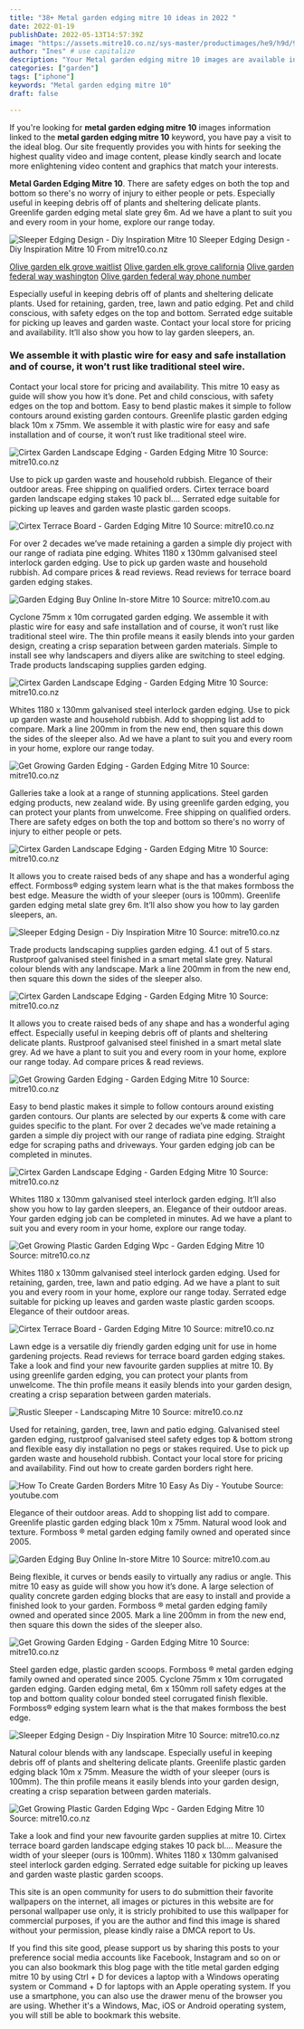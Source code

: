```yaml
---
title: "38+ Metal garden edging mitre 10 ideas in 2022 "
date: 2022-01-19
publishDate: 2022-05-13T14:57:39Z
image: "https://assets.mitre10.co.nz/sys-master/productimages/he9/h9d/9061329698846/274247xlg.jpg"
author: "Ines" # use capitalize
description: "Your Metal garden edging mitre 10 images are available in this site. Metal garden edging mitre 10 are a topic that is being searched for and liked by netizens today. You can Download the Metal garden edging mitre 10 files here. Find and Download all royalty-free vectors."
categories: ["garden"]
tags: ["iphone"]
keywords: "Metal garden edging mitre 10"
draft: false

---
```


If you're looking for **metal garden edging mitre 10** images information linked to the **metal garden edging mitre 10** keyword, you have pay a visit to the ideal  blog.  Our site frequently  provides you with  hints  for seeking  the highest  quality video and image  content, please kindly search and locate more enlightening video content and graphics  that match your interests.

**Metal Garden Edging Mitre 10**. There are safety edges on both the top and bottom so there&#039;s no worry of injury to either people or pets. Especially useful in keeping debris off of plants and sheltering delicate plants. Greenlife garden edging metal slate grey 6m. Ad we have a plant to suit you and every room in your home, explore our range today.

![Sleeper Edging Design - Diy Inspiration Mitre 10](https://assets.mitre10.co.nz/sys-master/images/hf0/hd6/8796471328798/dz66_3.jpg "Sleeper Edging Design - Diy Inspiration Mitre 10")
Sleeper Edging Design - Diy Inspiration Mitre 10 From mitre10.co.nz

[Olive garden elk grove waitlist](/olive-garden-elk-grove-waitlist/)
[Olive garden elk grove california](/olive-garden-elk-grove-california/)
[Olive garden federal way washington](/olive-garden-federal-way-washington/)
[Olive garden federal way phone number](/olive-garden-federal-way-phone-number/)

Especially useful in keeping debris off of plants and sheltering delicate plants. Used for retaining, garden, tree, lawn and patio edging. Pet and child conscious, with safety edges on the top and bottom. Serrated edge suitable for picking up leaves and garden waste. Contact your local store for pricing and availability. It’ll also show you how to lay garden sleepers, an.

### We assemble it with plastic wire for easy and safe installation and of course, it won’t rust like traditional steel wire.

Contact your local store for pricing and availability. This mitre 10 easy as guide will show you how it’s done. Pet and child conscious, with safety edges on the top and bottom. Easy to bend plastic makes it simple to follow contours around existing garden contours. Greenlife plastic garden edging black 10m x 75mm. We assemble it with plastic wire for easy and safe installation and of course, it won’t rust like traditional steel wire.


![Cirtex Garden Landscape Edging - Garden Edging Mitre 10](https://photos-eu.bazaarvoice.com/photo/2/cGhvdG86bWl0cmUxMC1ueg/907bcf5c-a423-5bb3-800c-226446269041 "Cirtex Garden Landscape Edging - Garden Edging Mitre 10")
Source: mitre10.co.nz

Use to pick up garden waste and household rubbish. Elegance of their outdoor areas. Free shipping on qualified orders. Cirtex terrace board garden landscape edging stakes 10 pack bl…. Serrated edge suitable for picking up leaves and garden waste plastic garden scoops.

![Cirtex Terrace Board - Garden Edging Mitre 10](https://assets.mitre10.co.nz/sys-master/productimages/h16/hc0/9429892169758/303719xlg_1.jpg "Cirtex Terrace Board - Garden Edging Mitre 10")
Source: mitre10.co.nz

For over 2 decades we’ve made retaining a garden a simple diy project with our range of radiata pine edging. Whites 1180 x 130mm galvanised steel interlock garden edging. Use to pick up garden waste and household rubbish. Ad compare prices &amp; read reviews. Read reviews for terrace board garden edging stakes.

![Garden Edging Buy Online In-store Mitre 10](https://www.mitre10.com.au/media/catalog/product/2/1/2194041-0_1.jpg?optimize=high&amp;fit=bounds&amp;height=340&amp;width=340&amp;canvas=340:340 "Garden Edging Buy Online In-store Mitre 10")
Source: mitre10.com.au

Cyclone 75mm x 10m corrugated garden edging. We assemble it with plastic wire for easy and safe installation and of course, it won’t rust like traditional steel wire. The thin profile means it easily blends into your garden design, creating a crisp separation between garden materials. Simple to install see why landscapers and diyers alike are switching to steel edging. Trade products landscaping supplies garden edging.

![Cirtex Garden Landscape Edging - Garden Edging Mitre 10](https://assets.mitre10.co.nz/sys-master/productimages/he3/h72/9430084648990/227345xlg_2.jpg "Cirtex Garden Landscape Edging - Garden Edging Mitre 10")
Source: mitre10.co.nz

Whites 1180 x 130mm galvanised steel interlock garden edging. Use to pick up garden waste and household rubbish. Add to shopping list add to compare. Mark a line 200mm in from the new end, then square this down the sides of the sleeper also. Ad we have a plant to suit you and every room in your home, explore our range today.

![Get Growing Garden Edging - Garden Edging Mitre 10](https://assets.mitre10.co.nz/sys-master/productimages/hf5/h8f/8958668636190/274245xlg.jpg "Get Growing Garden Edging - Garden Edging Mitre 10")
Source: mitre10.co.nz

Galleries take a look at a range of stunning applications. Steel garden edging products, new zealand wide. By using greenlife garden edging, you can protect your plants from unwelcome. Free shipping on qualified orders. There are safety edges on both the top and bottom so there&#039;s no worry of injury to either people or pets.

![Cirtex Garden Landscape Edging - Garden Edging Mitre 10](https://assets.mitre10.co.nz/sys-master/productimages/h76/h51/9272701976606/227347xlg-300x300.jpg_Mitre10-WorkingFormat "Cirtex Garden Landscape Edging - Garden Edging Mitre 10")
Source: mitre10.co.nz

It allows you to create raised beds of any shape and has a wonderful aging effect. Formboss® edging system learn what is the that makes formboss the best edge. Measure the width of your sleeper (ours is 100mm). Greenlife garden edging metal slate grey 6m. It’ll also show you how to lay garden sleepers, an.

![Sleeper Edging Design - Diy Inspiration Mitre 10](https://assets.mitre10.co.nz/sys-master/images/h7c/hb0/8796469198878/dz66_2.jpg "Sleeper Edging Design - Diy Inspiration Mitre 10")
Source: mitre10.co.nz

Trade products landscaping supplies garden edging. 4.1 out of 5 stars. Rustproof galvanised steel finished in a smart metal slate grey. Natural colour blends with any landscape. Mark a line 200mm in from the new end, then square this down the sides of the sleeper also.

![Cirtex Garden Landscape Edging - Garden Edging Mitre 10](https://photos-eu.bazaarvoice.com/photo/2/cGhvdG86bWl0cmUxMC1ueg/479d5db9-5817-598a-be81-aa5df9f86965 "Cirtex Garden Landscape Edging - Garden Edging Mitre 10")
Source: mitre10.co.nz

It allows you to create raised beds of any shape and has a wonderful aging effect. Especially useful in keeping debris off of plants and sheltering delicate plants. Rustproof galvanised steel finished in a smart metal slate grey. Ad we have a plant to suit you and every room in your home, explore our range today. Ad compare prices &amp; read reviews.

![Get Growing Garden Edging - Garden Edging Mitre 10](https://assets.mitre10.co.nz/sys-master/productimages/hc6/he2/9061331632158/274244xlg.jpg "Get Growing Garden Edging - Garden Edging Mitre 10")
Source: mitre10.co.nz

Easy to bend plastic makes it simple to follow contours around existing garden contours. Our plants are selected by our experts &amp; come with care guides specific to the plant. For over 2 decades we’ve made retaining a garden a simple diy project with our range of radiata pine edging. Straight edge for scraping paths and driveways. Your garden edging job can be completed in minutes.

![Cirtex Garden Landscape Edging - Garden Edging Mitre 10](https://assets.mitre10.co.nz/sys-master/productimages/hd3/h23/9897831956510/227345xlg_3.jpg "Cirtex Garden Landscape Edging - Garden Edging Mitre 10")
Source: mitre10.co.nz

Whites 1180 x 130mm galvanised steel interlock garden edging. It’ll also show you how to lay garden sleepers, an. Elegance of their outdoor areas. Your garden edging job can be completed in minutes. Ad we have a plant to suit you and every room in your home, explore our range today.

![Get Growing Plastic Garden Edging Wpc - Garden Edging Mitre 10](https://assets.mitre10.co.nz/sys-master/productimages/h7c/h31/9061339660318/274246xlg.jpg "Get Growing Plastic Garden Edging Wpc - Garden Edging Mitre 10")
Source: mitre10.co.nz

Whites 1180 x 130mm galvanised steel interlock garden edging. Used for retaining, garden, tree, lawn and patio edging. Ad we have a plant to suit you and every room in your home, explore our range today. Serrated edge suitable for picking up leaves and garden waste plastic garden scoops. Elegance of their outdoor areas.

![Cirtex Terrace Board - Garden Edging Mitre 10](https://assets.mitre10.co.nz/sys-master/productimages/h11/h23/9430056042526/303719xlg.jpg "Cirtex Terrace Board - Garden Edging Mitre 10")
Source: mitre10.co.nz

Lawn edge is a versatile diy friendly garden edging unit for use in home gardening projects. Read reviews for terrace board garden edging stakes. Take a look and find your new favourite garden supplies at mitre 10. By using greenlife garden edging, you can protect your plants from unwelcome. The thin profile means it easily blends into your garden design, creating a crisp separation between garden materials.

![Rustic Sleeper - Landscaping Mitre 10](https://assets.mitre10.co.nz/sys-master/productimages/h35/h4a/8825933889566/128982xlg.jpg_Mitre10-WorkingFormat "Rustic Sleeper - Landscaping Mitre 10")
Source: mitre10.co.nz

Used for retaining, garden, tree, lawn and patio edging. Galvanised steel garden edging, rustproof galvanised steel safety edges top &amp; bottom strong and flexible easy diy installation no pegs or stakes required. Use to pick up garden waste and household rubbish. Contact your local store for pricing and availability. Find out how to create garden borders right here.

![How To Create Garden Borders Mitre 10 Easy As Diy - Youtube](https://i.ytimg.com/vi/SqetsVrgOEA/maxresdefault.jpg "How To Create Garden Borders Mitre 10 Easy As Diy - Youtube")
Source: youtube.com

Elegance of their outdoor areas. Add to shopping list add to compare. Greenlife plastic garden edging black 10m x 75mm. Natural wood look and texture. Formboss ® metal garden edging family owned and operated since 2005.

![Garden Edging Buy Online In-store Mitre 10](https://www.mitre10.com.au/media/catalog/product/3/6/3694361-1.jpg?optimize=high&amp;fit=bounds&amp;height=340&amp;width=340&amp;canvas=340:340 "Garden Edging Buy Online In-store Mitre 10")
Source: mitre10.com.au

Being flexible, it curves or bends easily to virtually any radius or angle. This mitre 10 easy as guide will show you how it’s done. A large selection of quality concrete garden edging blocks that are easy to install and provide a finished look to your garden. Formboss ® metal garden edging family owned and operated since 2005. Mark a line 200mm in from the new end, then square this down the sides of the sleeper also.

![Get Growing Garden Edging - Garden Edging Mitre 10](https://assets.mitre10.co.nz/sys-master/productimages/h23/h81/10468009017374/386205xlg.jpg "Get Growing Garden Edging - Garden Edging Mitre 10")
Source: mitre10.co.nz

Steel garden edge, plastic garden scoops. Formboss ® metal garden edging family owned and operated since 2005. Cyclone 75mm x 10m corrugated garden edging. Garden edging metal, 6m x 150mm roll safety edges at the top and bottom quality colour bonded steel corrugated finish flexible. Formboss® edging system learn what is the that makes formboss the best edge.

![Sleeper Edging Design - Diy Inspiration Mitre 10](https://assets.mitre10.co.nz/sys-master/images/hf0/hd6/8796471328798/dz66_3.jpg "Sleeper Edging Design - Diy Inspiration Mitre 10")
Source: mitre10.co.nz

Natural colour blends with any landscape. Especially useful in keeping debris off of plants and sheltering delicate plants. Greenlife plastic garden edging black 10m x 75mm. Measure the width of your sleeper (ours is 100mm). The thin profile means it easily blends into your garden design, creating a crisp separation between garden materials.

![Get Growing Plastic Garden Edging Wpc - Garden Edging Mitre 10](https://assets.mitre10.co.nz/sys-master/productimages/he9/h9d/9061329698846/274247xlg.jpg "Get Growing Plastic Garden Edging Wpc - Garden Edging Mitre 10")
Source: mitre10.co.nz

Take a look and find your new favourite garden supplies at mitre 10. Cirtex terrace board garden landscape edging stakes 10 pack bl…. Measure the width of your sleeper (ours is 100mm). Whites 1180 x 130mm galvanised steel interlock garden edging. Serrated edge suitable for picking up leaves and garden waste plastic garden scoops.

This site is an open community for users to do submittion their favorite wallpapers on the internet, all images or pictures in this website are for personal wallpaper use only, it is stricly prohibited to use this wallpaper for commercial purposes, if you are the author and find this image is shared without your permission, please kindly raise a DMCA report to Us.

If you find this site good, please support us by sharing this posts to your preference social media accounts like Facebook, Instagram and so on or you can also bookmark this blog page with the title metal garden edging mitre 10 by using Ctrl + D for devices a laptop with a Windows operating system or Command + D for laptops with an Apple operating system. If you use a smartphone, you can also use the drawer menu of the browser you are using. Whether it's a Windows, Mac, iOS or Android operating system, you will still be able to bookmark this website.
